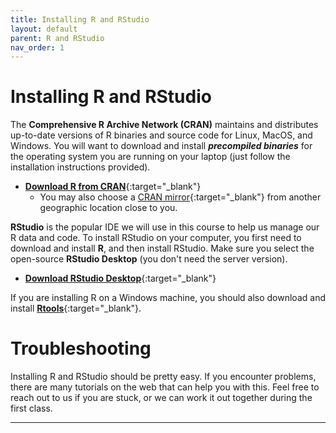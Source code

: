 ```yaml
---
title: Installing R and RStudio
layout: default
parent: R and RStudio
nav_order: 1
---
```


# Installing R and RStudio

The **Comprehensive R Archive Network (CRAN)** maintains and distributes up-to-date versions of R binaries and source code for Linux, MacOS, and Windows. You will want to download and install _**precompiled binaries**_ for the operating system you are running on your laptop (just follow the installation instructions provided).

* [**Download R from CRAN**](https://cran.r-project.org/){:target="_blank"}
  - You may also choose a [CRAN mirror](https://cran.r-project.org/mirrors.html){:target="_blank"} from another geographic location close to you.

**RStudio** is the popular IDE we will use in this course to help us manage our R data and code. To install RStudio on your computer, you first need to download and install **R**, and then install RStudio. Make sure you select the open-source **RStudio Desktop** (you don't need the server version).

* [**Download RStudio Desktop**](https://www.rstudio.com/products/rstudio/){:target="_blank"}

If you are installing R on a Windows machine, you should also download and install [**Rtools**](https://cloud.r-project.org/bin/windows/Rtools/){:target="_blank"}.

# Troubleshooting

Installing R and RStudio should be pretty easy. If you encounter problems, there are many tutorials on the web that can help you with this. Feel free to reach out to us if you are stuck, or we can work it out together during the first class.

---
